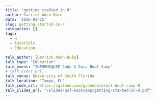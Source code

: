 ```yaml
---
title: "getting staRted in R"
author: Garrick Aden-Buie
date: '2016-03-25'
slug: getting-started-in-r
categories: []
tags: 
  - R
  - Tutorials
  - Education

talk_author: [Garrick Aden-Buie]
talk_type: "Education"
talk_event: "INFORMS@USF Code & Data Boot Camp"
# talk_event_url: 
talk_venue: University of South Florida
talk_location: "Tampa, FL"
talk_code_url: https://github.com/gadenbuie/usf-boot-camp-R
talk_slides_url: "/slides/usf-bootcamp/getting-staRted-in-R.pdf"
---
```


